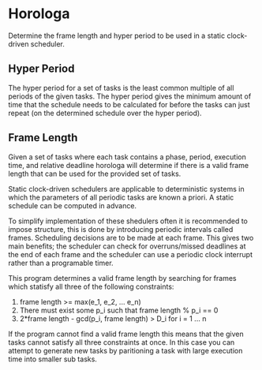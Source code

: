 Horologa
=

Determine the frame length and hyper period to be used in a static clock-driven scheduler. 

## Hyper Period

The hyper period for a set of tasks is the least common multiple of all periods of the given tasks. The hyper period gives the minimum amount of time that the schedule needs to be calculated for before the tasks can just repeat (on the determined schedule over the hyper period).

## Frame Length

Given a set of tasks where each task contains a phase, period, execution time, and relative deadline horologa will determine if there is a valid frame length that can be used for the provided set of tasks. 

Static clock-driven schedulers are applicable to deterministic systems in which the parameters of all periodic tasks are known a priori. A static schedule can be computed in advance. 

To simplify implementation of these shedulers often it is recommended to impose structure, this is done by introducing periodic intervals called frames. Scheduling decisions are to be made at each frame. This gives two main benefits; the scheduler can check for overruns/missed deadlines at the end of each frame and the scheduler can use a periodic clock interrupt rather than a programable timer.

This program determines a valid frame length by searching for frames which statisfy all three of the following constraints: 

1. frame length >= max(e_1, e_2, ... e_n)
2. There must exist some p_i such that frame length % p_i == 0
3. 2*frame length - gcd(p_i, frame length) > D_i for i = 1 ... n

If the program cannot find a valid frame length this means that the given tasks cannot satisfy all three constraints at once. In this case you can attempt to generate new tasks by paritioning a task with large execution time into smaller sub tasks.

